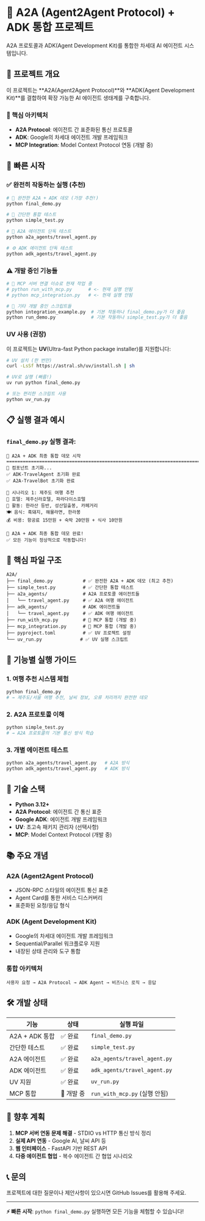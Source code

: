 # 🤖 A2A (Agent2Agent Protocol) + ADK 통합 프로젝트

A2A 프로토콜과 ADK(Agent Development Kit)를 통합한 차세대 AI 에이전트 시스템입니다.

## 📖 프로젝트 개요

이 프로젝트는 **A2A(Agent2Agent Protocol)**와 **ADK(Agent Development Kit)**를 결합하여 확장 가능한 AI 에이전트 생태계를 구축합니다.

### 🎯 핵심 아키텍처
- **A2A Protocol**: 에이전트 간 표준화된 통신 프로토콜
- **ADK**: Google의 차세대 에이전트 개발 프레임워크  
- **MCP Integration**: Model Context Protocol 연동 (개발 중)

## 🚀 빠른 시작

### ✅ **완전히 작동하는 실행** (추천)

```bash
# 🎯 완전한 A2A + ADK 데모 (가장 추천!)
python final_demo.py

# 🧪 간단한 통합 테스트
python simple_test.py

# 📡 A2A 에이전트 단독 테스트
python a2a_agents/travel_agent.py

# ⚙️ ADK 에이전트 단독 테스트  
python adk_agents/travel_agent.py
```

### ⚠️ **개발 중인 기능들**

```bash
# 🚧 MCP 서버 연결 이슈로 현재 작업 중
# python run_with_mcp.py      # <- 현재 실행 안됨
# python mcp_integration.py   # <- 현재 실행 안됨

# 🔧 기타 개발 중인 스크립트들
python integration_example.py  # 기본 작동하나 final_demo.py가 더 좋음
python run_demo.py             # 기본 작동하나 simple_test.py가 더 좋음
```

### UV 사용 (권장)

이 프로젝트는 **UV**(Ultra-fast Python package installer)를 지원합니다:

```bash
# UV 설치 (한 번만)
curl -LsSf https://astral.sh/uv/install.sh | sh

# UV로 실행 (빠름!)
uv run python final_demo.py

# 또는 편리한 스크립트 사용
python uv_run.py
```

## 📋 실행 결과 예시

### `final_demo.py` 실행 결과:
```
🚀 A2A + ADK 최종 통합 데모 시작
================================================================================
🔧 컴포넌트 초기화...
✅ ADK-TravelAgent 초기화 완료
✅ A2A-TravelBot 초기화 완료

📝 시나리오 1: 제주도 여행 추천
🏨 호텔: 제주신라호텔, 파라다이스호텔
🎯 활동: 한라산 등반, 성산일출봉, 카페거리
🍽️ 음식: 흑돼지, 해물라면, 한라봉
💰 비용: 항공료 15만원 + 숙박 20만원 + 식사 10만원

🎉 A2A + ADK 최종 통합 데모 완료!
✅ 모든 기능이 정상적으로 작동합니다!
```

## 📁 핵심 파일 구조

```
A2A/
├── final_demo.py           # ✅ 완전한 A2A + ADK 데모 (최고 추천)
├── simple_test.py          # ✅ 간단한 통합 테스트  
├── a2a_agents/             # A2A 프로토콜 에이전트들
│   └── travel_agent.py     # ✅ A2A 여행 에이전트
├── adk_agents/             # ADK 에이전트들
│   └── travel_agent.py     # ✅ ADK 여행 에이전트
├── run_with_mcp.py         # 🚧 MCP 통합 (개발 중)
├── mcp_integration.py      # 🚧 MCP 통합 (개발 중)
├── pyproject.toml          # ✅ UV 프로젝트 설정
└── uv_run.py              # ✅ UV 실행 스크립트
```

## 🎯 기능별 실행 가이드

### 1. 여행 추천 시스템 체험
```bash
python final_demo.py
# → 제주도/서울 여행 추천, 날씨 정보, 오류 처리까지 완전한 데모
```

### 2. A2A 프로토콜 이해
```bash
python simple_test.py  
# → A2A 프로토콜의 기본 통신 방식 학습
```

### 3. 개별 에이전트 테스트
```bash
python a2a_agents/travel_agent.py   # A2A 방식
python adk_agents/travel_agent.py   # ADK 방식
```

## 🔧 기술 스택

- **Python 3.12+**
- **A2A Protocol**: 에이전트 간 통신 표준
- **Google ADK**: 에이전트 개발 프레임워크
- **UV**: 초고속 패키지 관리자 (선택사항)
- **MCP**: Model Context Protocol (개발 중)

## 📚 주요 개념

### A2A (Agent2Agent Protocol)
- JSON-RPC 스타일의 에이전트 통신 표준
- Agent Card를 통한 서비스 디스커버리
- 표준화된 요청/응답 형식

### ADK (Agent Development Kit)
- Google의 차세대 에이전트 개발 프레임워크
- Sequential/Parallel 워크플로우 지원
- 내장된 상태 관리와 도구 통합

### 통합 아키텍처
```
사용자 요청 → A2A Protocol → ADK Agent → 비즈니스 로직 → 응답
```

## 🛠️ 개발 상태

| 기능 | 상태 | 실행 파일 |
|------|------|-----------|
| A2A + ADK 통합 | ✅ 완료 | `final_demo.py` |
| 간단한 테스트 | ✅ 완료 | `simple_test.py` |
| A2A 에이전트 | ✅ 완료 | `a2a_agents/travel_agent.py` |
| ADK 에이전트 | ✅ 완료 | `adk_agents/travel_agent.py` |
| UV 지원 | ✅ 완료 | `uv_run.py` |
| MCP 통합 | 🚧 개발 중 | `run_with_mcp.py` (실행 안됨) |

## 🔮 향후 계획

1. **MCP 서버 연동 문제 해결** - STDIO vs HTTP 통신 방식 정리
2. **실제 API 연동** - Google AI, 날씨 API 등
3. **웹 인터페이스** - FastAPI 기반 REST API
4. **다중 에이전트 협업** - 복수 에이전트 간 협업 시나리오

## 📞 문의

프로젝트에 대한 질문이나 제안사항이 있으시면 GitHub Issues를 활용해 주세요.

---
**⚡ 빠른 시작**: `python final_demo.py` 실행하면 모든 기능을 체험할 수 있습니다! 